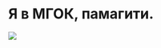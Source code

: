 <h1>
Я в МГОК, памагити.
</h1>

<img src="https://mgok.mskobr.ru/attach_files/logo/%D0%B0%D0%B2%D0%B0%D1%82%D0%B0%D1%80_%D0%BA%D1%80%D1%83%D0%B3%D0%BB%D1%8B%D0%B8%CC%86.png" />
